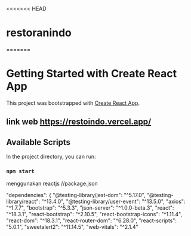 <<<<<<< HEAD
# restoranindo
=======
# Getting Started with Create React App

This project was bootstrapped with [Create React App](https://github.com/facebook/create-react-app).

## link web https://restoindo.vercel.app/


## Available Scripts

In the project directory, you can run:

### `npm start`
menggunakan reactjs
//package.json 

 "dependencies": {
    "@testing-library/jest-dom": "^5.17.0",
    "@testing-library/react": "^13.4.0",
    "@testing-library/user-event": "^13.5.0",
    "axios": "^1.7.7",
    "bootstrap": "^5.3.3",
    "json-server": "^1.0.0-beta.3",
    "react": "^18.3.1",
    "react-bootstrap": "^2.10.5",
    "react-bootstrap-icons": "^1.11.4",
    "react-dom": "^18.3.1",
    "react-router-dom": "^6.28.0",
    "react-scripts": "5.0.1",
    "sweetalert2": "^11.14.5",
    "web-vitals": "^2.1.4"
